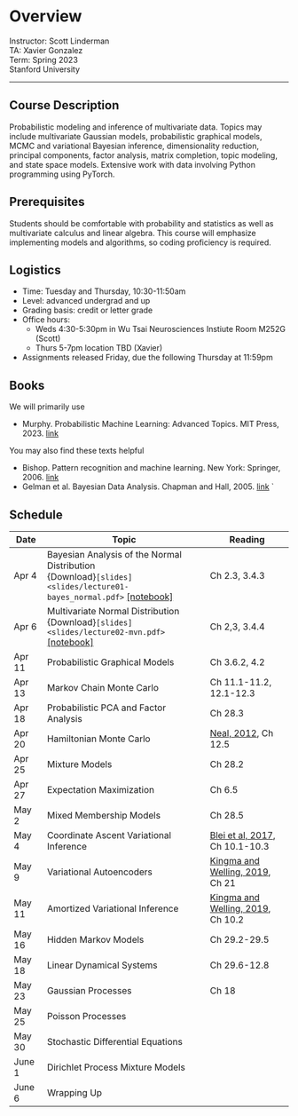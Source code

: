 # Overview
Instructor: Scott Linderman <br>
TA: Xavier Gonzalez <br>
Term: Spring 2023 <br>
Stanford University

---

## Course Description
Probabilistic modeling and inference of multivariate data. Topics may include multivariate Gaussian models, probabilistic graphical models, MCMC and variational Bayesian inference, dimensionality reduction, principal components, factor analysis, matrix completion, topic modeling, and state space models. Extensive work with data involving Python programming using PyTorch.

## Prerequisites
Students should be comfortable with probability and statistics as well as multivariate calculus and linear algebra. This course will emphasize implementing models and algorithms, so coding proficiency is required.

## Logistics
- Time: Tuesday and Thursday, 10:30-11:50am
- Level: advanced undergrad and up
- Grading basis: credit or letter grade
- Office hours:
  - Weds 4:30-5:30pm in Wu Tsai Neurosciences Instiute Room M252G (Scott)
  - Thurs 5-7pm location TBD (Xavier)
- Assignments released Friday, due the following Thursday at 11:59pm

## Books
We will primarily use
- Murphy. Probabilistic Machine Learning: Advanced Topics. MIT Press, 2023. [link](https://probml.github.io/pml-book/book2.html)

You may also find these texts helpful
- Bishop. Pattern recognition and machine learning. New York: Springer, 2006. [link](https://www.microsoft.com/en-us/research/uploads/prod/2006/01/Bishop-Pattern-Recognition-and-Machine-Learning-2006.pdf)
- Gelman et al. Bayesian Data Analysis. Chapman and Hall, 2005. [link](http://www.stat.columbia.edu/~gelman/book/)
`
## Schedule

| Date   | Topic | Reading |
| ------ | ----- | ------- |
| Apr 4  | Bayesian Analysis of the Normal Distribution <br> {Download}`[slides]<slides/lecture01-bayes_normal.pdf>` [[notebook]](notebooks/01_bayes_normal.ipynb) | Ch 2.3, 3.4.3 |
| Apr 6  | Multivariate Normal Distribution <br> {Download}`[slides]<slides/lecture02-mvn.pdf>` [[notebook]](notebooks/02_mvn.ipynb)| Ch 2,3, 3.4.4 |
| Apr 11 | Probabilistic Graphical Models | Ch 3.6.2, 4.2 |
| Apr 13 | Markov Chain Monte Carlo | Ch 11.1-11.2, 12.1-12.3 |
| Apr 18 | Probabilistic PCA and Factor Analysis | Ch 28.3 |
| Apr 20 | Hamiltonian Monte Carlo | [Neal, 2012](https://arxiv.org/abs/1206.1901), Ch 12.5 |
| Apr 25 | Mixture Models | Ch 28.2 |
| Apr 27 | Expectation Maximization | Ch 6.5 |
| May 2  | Mixed Membership Models | Ch 28.5 |
| May 4  | Coordinate Ascent Variational Inference | [Blei et al, 2017](https://www.tandfonline.com/doi/full/10.1080/01621459.2017.1285773), Ch 10.1-10.3 |
| May 9  | Variational Autoencoders | [Kingma and Welling, 2019](https://arxiv.org/pdf/1906.02691.pdf), Ch 21|
| May 11 | Amortized Variational Inference | [Kingma and Welling, 2019](https://arxiv.org/pdf/1906.02691.pdf), Ch 10.2|
| May 16 | Hidden Markov Models | Ch 29.2-29.5 |
| May 18 | Linear Dynamical Systems | Ch 29.6-12.8 |
| May 23 | Gaussian Processes | Ch 18 |
| May 25 | Poisson Processes | |
| May 30 | Stochastic Differential Equations | |
| June 1 | Dirichlet Process Mixture Models | |
| June 6 | Wrapping Up | |
